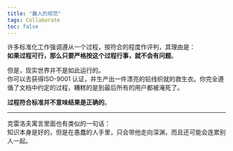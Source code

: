 ```yaml
---
title: "蠢人的规范"
tags: Collaborate
toc: false
---
```


许多标准化工作强调遵从一个过程，按符合的程度作评判，其理由是：  
**如果过程可行，那么只要严格按这个过程行事，就不会有问题**。

但是，现实世界并不是如此运行的。  
你可以去获得ISO-9001 认证，并生产出一件漂亮的铅线织就的救生衣。你完全遵循了文档中约定的过程，糟糕的是到最后所有的用户都被淹死了。

**过程符合标准并不意味结果是正确的**。

---
克雷洛夫寓言里面也有类似的一句话：  
知识本身是好的，但是在愚蠢的人手里，只会带他走向深渊，而且还可能会连累别人一起。